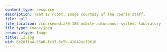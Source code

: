 ```yaml
---
content_type: resource
description: Team 12 robot. Image courtesy of the course staff.
file: null
file_location: /coursemedia/6-186-mobile-autonomous-systems-laboratory-january-iap-2005/8a26f1a466a0fc3f5c5b41842ec79616_12.jpg
file_type: image/jpeg
resourcetype: Image
title: 12.jpg
uid: 8a26f1a4-66a0-fc3f-5c5b-41842ec79616
---
```

